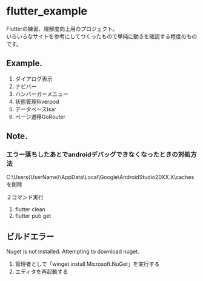 # flutter_example

Flutterの練習、理解度向上用のプロジェクト。  
いろいろなサイトを参考にしてつくったもので単純に動きを確認する程度のものです。

## Example.

1. ダイアログ表示 
2. ナビバー 
3. ハンバーガーメニュー 
4. 状態管理Riverpod 
5. データベースIsar 
6. ページ遷移GoRouter 


## Note.

### エラー落ちしたあとでandroidデバッグできなくなったときの対処方法
C:\Users\{UserName}\AppData\Local\Google\AndroidStudio20XX.X\caches
を削除

２コマンド実行
1. flutter clean
2. flutter pub get


## ビルドエラー

Nuget is not installed.
Attempting to download nuget.

1. 管理者として「winget install Microsoft.NuGet」を実行する
2. エディタを再起動する

